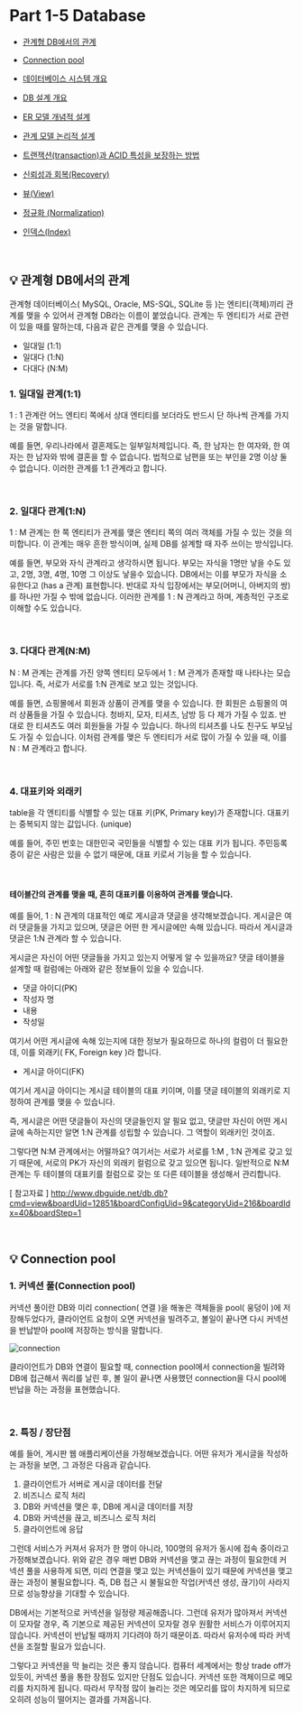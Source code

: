 # Part 1-5 Database

* [관계형 DB에서의 관계](#관계형-DB에서의-관계)

* [Connection pool](#Connection-pool)

* [데이터베이스 시스템 개요](#데이터베이스-시스템-개요)

* [DB 설계 개요](#DB-설계-개요)
  
* [ER 모델 개념적 설계](#ER-모델-개념적-설계)
  
* [관계 모델 논리적 설계](#관계-모델-논리적-설계)

* [트랜잭션(transaction)과 ACID 특성을 보장하는 방법](#트랜잭션(transaction)과-ACID-특성을-보장하는-방법)

* [신뢰성과 회복(Recovery)](#신뢰성과-회복(Recovery))

* [뷰(View)](#뷰(View))

* [정규화 (Normalization)](#정규화 (Normalization))
 
* [인덱스(Index)](#인덱스(Index))
 
</br>

## :bulb: 관계형 DB에서의 관계

 관계형 데이터베이스( MySQL, Oracle, MS-SQL, SQLite 등 )는 엔티티(객체)끼리 관계를 맺을 수 있어서 관계형 DB라는 이름이 붙었습니다. 관계는 두 엔티티가 서로 관련이 있을 때를 말하는데, 다음과 같은 관계를 맺을 수 있습니다.
 * 일대일 (1:1)
 * 일대다 (1:N)
 * 다대다 (N:M)
 
### 1. 일대일 관계(1:1)

   1 : 1 관계란 어느 엔티티 쪽에서 상대 엔티티를 보더라도 반드시 단 하나씩 관계를 가지는 것을 말합니다.
  
   예를 들면, 우리나라에서 결혼제도는 일부일처제입니다.
  즉, 한 남자는 한 여자와, 한 여자는 한 남자와 밖에 결혼을 할 수 없습니다. 
  법적으로 남편을 또는 부인을 2명 이상 둘 수 없습니다.
  이러한 관계를 1:1 관계라고 합니다.
  
  <br>
  
### 2. 일대다 관계(1:N)
  
   1 : M 관계는 한 쪽 엔티티가 관계를 맺은 엔티티 쪽의 여러 객체를 가질 수 있는 것을 의미합니다.
  이 관계는 매우 흔한 방식이며, 실제 DB를 설계할 때 자주 쓰이는 방식입니다.
  
   예를 들면, 부모와 자식 관계라고 생각하시면 됩니다.
  부모는 자식을 1명만 낳을 수도 있고, 2명, 3명, 4명, 10명 그 이상도 낳을수 있습니다.
  DB에서는 이를 부모가 자식을 소유한다고 (has a 관계) 표현합니다.
  반대로 자식 입장에서는 부모(어머니, 아버지의 쌍)를 하나만 가질 수 밖에 없습니다.
  이러한 관계를 1 : N 관계라고 하며, 계층적인 구조로 이해할 수도 있습니다.
  
  <br>
  
### 3. 다대다 관계(N:M)

   N : M 관계는 관계를 가진 양쪽 엔티티 모두에서 1 : M 관계가 존재할 때 나타나는 모습입니다.
  즉, 서로가 서로를 1:N 관계로 보고 있는 것입니다.
  
   예를 들면, 쇼핑몰에서 회원과 상품이 관계를 맺을 수 있습니다.
  한 회원은 쇼핑몰의 여러 상품들을 가질 수 있습니다.
  청바지, 모자, 티셔츠, 남방 등 다 제가 가질 수 있죠.
  반대로 한 티셔츠도 여러 회원들을 가질 수 있습니다.
  하나의 티셔츠를 나도 친구도 부모님도 가질 수 있습니다.
  이처럼 관계를 맺은 두 엔티티가 서로 많이 가질 수 있을 때, 이를 N : M 관계라고 합니다.
  
  <br>
  
### 4. 대표키와 외래키

   table을 각 엔티티를 식별할 수 있는 대표 키(PK, Primary key)가 존재합니다.
  대표키는 중복되지 않는 값입니다. (unique)
  
   예를 들어, 주민 번호는 대한민국 국민들을 식별할 수 있는 대표 키가 됩니다.
  주민등록증이 같은 사람은 있을 수 없기 때문에, 대표 키로서 기능을 할 수 있습니다.
  
  <br>
  
  #### 테이블간의 관계를 맺을 때, 흔히 대표키를 이용하여 관계를 맺습니다.
   예를 들어, 1 : N 관계의 대표적인 예로 게시글과 댓글을 생각해보겠습니다.
  게시글은 여러 댓글들을 가지고 있으며, 댓글은 어떤 한 게시글에만 속해 있습니다.
  따라서 게시글과 댓글은 1:N 관계라 할 수 있습니다.
  
   게시글은 자신이 어떤 댓글들을 가지고 있는지 어떻게 알 수 있을까요?
  댓글 테이블을 설계할 때 컬럼에는 아래와 같은 정보들이 있을 수 있습니다.
  
  * 댓글 아이디(PK)
  * 작성자 명
  * 내용
  * 작성일
  
   여기서 어떤 게시글에 속해 있는지에 대한 정보가 필요하므로 하나의 컬럼이 더 필요한데, 이를 외래키( FK, Foreign key )라 합니다.
  
  * 게시글 아이디(FK)

   여기서 게시글 아이디는 게시글 테이블의 대표 키이며, 이를 댓글 테이블의 외래키로 지정하여 관계를 맺을 수 있습니다.
  
   즉, 게시글은 어떤 댓글들이 자신의 댓글들인지 알 필요 없고, 댓글만 자신이 어떤 게시글에 속하는지만 알면 1:N 관계를 성립할 수 있습니다.
  그 역할이 외래키인 것이죠.

   그렇다면 N:M 관계에서는 어떨까요?
  여기서는 서로가 서로를 1:M , 1:N  관계로 갖고 있기 때문에, 서로의 PK가 자신의 외래키 컬럼으로 갖고 있으면 됩니다.
  일반적으로 N:M 관계는 두 테이블의 대표키를 컬럼으로 갖는 또 다른 테이블을 생성해서 관리합니다.
  
  [ 참고자료 ] <http://www.dbguide.net/db.db?cmd=view&boardUid=12851&boardConfigUid=9&categoryUid=216&boardIdx=40&boardStep=1>

  
  <br>
  
## :bulb: Connection pool
  
### 1. 커넥션 풀(Connection pool)

  커넥션 풀이란 DB와 미리 connection( 연결 )을 해놓은 객체들을 pool( 웅덩이 )에 저장해두었다가, 클라이언트 요청이 오면 커넥션을 빌려주고, 볼일이 끝나면 다시 커넥션을 반납받아 pool에 저장하는 방식을 말합니다.
    
  ![connection](https://user-images.githubusercontent.com/52366841/126592139-6cb3b358-9bf1-426b-8016-0d45ef37fef9.PNG)
    
  클라이언트가 DB와 연결이 필요할 때, connection pool에서 connection을 빌려와 DB에 접근해서 쿼리를 날린 후, 볼 일이 끝나면 사용했던 connection을 다시 pool에 반납을 하는 과정을 표현했습니다.
  
<br>
    
### 2. 특징 / 장단점

 예를 들어, 게시판 웹 애플리케이션을 가정해보겠습니다. 어떤 유저가 게시글을 작성하는 과정을 보면, 그 과정은 다음과 같습니다.
 
 1. 클라이언트가 서버로 게시글 데이터를 전달
 2. 비즈니스 로직 처리
 3. DB와 커넥션을 맺은 후, DB에 게시글 데이터를 저장
 4. DB와 커넥션을 끊고, 비즈니스 로직 처리
 5. 클라이언트에 응답
 
 그런데 서비스가 커져서 유저가 한 명이 아니라, 100명의 유저가 동시에 접속 중이라고 가정해보겠습니다.
위와 같은 경우 매번 DB와 커넥션을 맺고 끊는 과정이 필요한데 커넥션 풀을 사용하게 되면, 미리 연결을 맺고 있는 커넥션들이 있기 때문에 커넥션을 맺고 끊는 과정이 불필요합니다.
즉, DB 접근 시 불필요한 작업(커넥션 생성, 끊기)이 사라지므로 성능향상을 기대할 수 있습니다.

 DB에서는 기본적으로 커넥션을 일정량 제공해줍니다.
그런데 유저가 많아져서 커넥션이 모자랄 경우, 즉 기본으로 제공된 커넥션이 모자랄 경우 원활한 서비스가 이루어지지 않습니다.
커넥션이 반납될 때까지 기다려야 하기 때문이죠. 따라서 유저수에 따라 커넥션을 조절할 필요가 있습니다.

 그렇다고 커넥션을 막 늘리는 것은 좋지 않습니다.
컴퓨터 세계에서는 항상 trade off가 있듯이, 커넥션 풀을 통한 장점도 있지만 단점도 있습니다.
커넥션 또한 객체이므로 메모리를 차지하게 됩니다.
따라서 무작정 많이 늘리는 것은 메모리를 많이 차지하게 되므로 오히려 성능이 떨어지는 결과를 가져옵니다.
    
    
    
    
    
    
    
    
    
    
    
    
    
    
    
    
